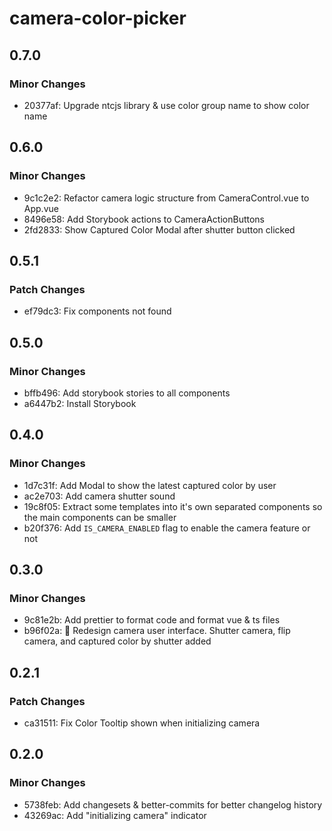 # camera-color-picker

## 0.7.0

### Minor Changes

- 20377af: Upgrade ntcjs library & use color group name to show color name

## 0.6.0

### Minor Changes

- 9c1c2e2: Refactor camera logic structure from CameraControl.vue to App.vue
- 8496e58: Add Storybook actions to CameraActionButtons
- 2fd2833: Show Captured Color Modal after shutter button clicked

## 0.5.1

### Patch Changes

- ef79dc3: Fix components not found

## 0.5.0

### Minor Changes

- bffb496: Add storybook stories to all components
- a6447b2: Install Storybook

## 0.4.0

### Minor Changes

- 1d7c31f: Add Modal to show the latest captured color by user
- ac2e703: Add camera shutter sound
- 19c8f05: Extract some templates into it's own separated components so the main components can be smaller
- b20f376: Add `IS_CAMERA_ENABLED` flag to enable the camera feature or not

## 0.3.0

### Minor Changes

- 9c81e2b: Add prettier to format code and format vue & ts files
- b96f02a: 🎨 Redesign camera user interface. Shutter camera, flip camera, and captured color by shutter added

## 0.2.1

### Patch Changes

- ca31511: Fix Color Tooltip shown when initializing camera

## 0.2.0

### Minor Changes

- 5738feb: Add changesets & better-commits for better changelog history
- 43269ac: Add "initializing camera" indicator

